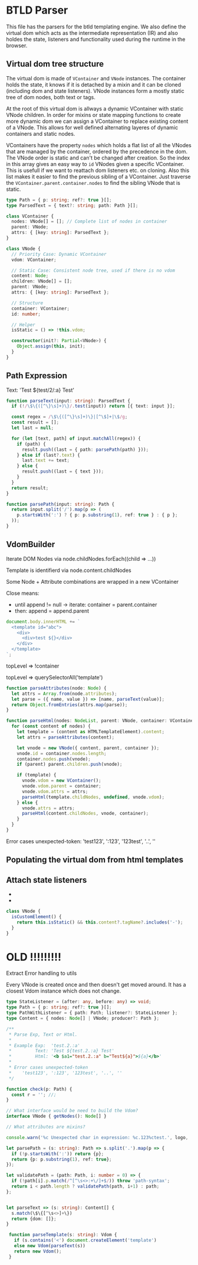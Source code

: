 # BTLD Parser

This file has the parsers for the btld templating engine. We also define the
virtual dom which acts as the intermediate representation (IR) and also holdes
the state, listeners and functionality used during the runtime in the browser.

## Virtual dom tree structure

The virtual dom is made of `VContainer` and `VNode` instances. The container
holds the state, it knows if it is detached by a mixin and it can be cloned
(including dom and state listeners). VNode instances form a mostly static tree
of dom nodes, both text or tags.

At the root of this virtual dom is allways a dynamic VContainer with static
VNode children. In order for mixins or state mapping functions to create more
dynamic dom we can assign a VContainer to replace existing content of a VNode.
This allows for well defined alternating layeres of dynamic containers and
static nodes.

VContainers have the property `nodes` which holds a flat list of all the VNodes
that are managed by the container, ordered by the precedence in the dom. The
VNode order is static and can't be changed after creation. So the index in this
array gives an easy way to `id` VNodes given a specific VContainer. This is
usefull if we want to reattach dom listeners etc. on cloning. Also this list
makes it easier to find the previous sibling of a VContainer. Just traverse the
`VContainer.parent.container.nodes` to find the sibling VNode that is static.

```typescript
type Path = { p: string; ref?: true }[];
type ParsedText = { text?: string; path: Path }[];

class VContainer {
  nodes: VNode[] = []; // Complete list of nodes in container
  parent: VNode;
  attrs: { [key: string]: ParsedText };
}

class VNode {
  // Priority Case: Dynamic VContainer
  vdom: VContainer;

  // Static Case: Consistent node tree, used if there is no vdom
  content: Node;
  children: VNode[] = [];
  parent: VNode;
  attrs: { [key: string]: ParsedText };

  // Structure
  container: VContainer;
  id: number;

  // Helper
  isStatic = () => !this.vdom;

  constructor(init?: Partial<VNode>) {
    Object.assign(this, init);
  }
}
```

## Path Expression

Text: 'Test ${test/2/:a} Test'

```typescript
function parseText(input: string): ParsedText {
  if (!/\$\{([^\}\s]+)\}/.test(input)) return [{ text: input }];

  const regex = /\$\{([^\}\s]+)\}|[^\$]+|\$/g;
  const result = [];
  let last = null;

  for (let [text, path] of input.matchAll(regex)) {
    if (path) {
      result.push((last = { path: parsePath(path) }));
    } else if (last?.text) {
      last.text += text;
    } else {
      result.push((last = { text }));
    }
  }
  return result;
}

function parsePath(input: string): Path {
  return input.split('/').map(p => (
    p.startsWith(':') ? { p: p.substring(1), ref: true } : { p };
  ));
}
```

## VdomBuilder

Iterate DOM Nodes via node.childNodes.forEach((child => ...))

Template is identifierd via node.content.childNodes

Some Node + Attribute combinations are wrapped in a new VContainer

Close means:

- until append != null -> iterate: container = parent.container
- then: append = append.parent

```typescript
document.body.innerHTML += `
  <template id="abc">
    <div>
      <div>test ${}</div>
    </div>
  </template>
`;
```

topLevel => !container

topLevel => querySelectorAll('template')

```typescript
function parseAttributes(node: Node) {
  let attrs = Array.from(node.attributes);
  let parse = ({ name, value }) => [name, parseText(value)];
  return Object.fromEntries(attrs.map(parse));
}

function parseHtml(nodes: NodeList, parent: VNode, container: VContainer) {
  for (const content of nodes) {
    let template = (content as HTMLTemplateElement).content;
    let attrs = parseAttributes(content);

    let vnode = new VNode({ content, parent, container });
    vnode.id = container.nodes.length;
    container.nodes.push(vnode);
    if (parent) parent.children.push(vnode);

    if (template) {
      vnode.vdom = new VContainer();
      vnode.vdom.parent = container;
      vnode.vdom.attrs = attrs;
      parseHtml(template.childNodes, undefined, vnode.vdom);
    } else {
      vnode.attrs = attrs;
      parseHtml(content.childNodes, vnode, container);
    }
  }
}
```

Error cases unexpected-token: 'test123', ':123', '123test', '..', ''

## Populating the virtual dom from html templates

## Attach state listeners

-

-

```typescript
class VNode {
  isCustomElement() {
    return this.isStatic() && this.content?.tagName?.includes('-');
  }
}
```

# OLD !!!!!!!!!

Extract Error handling to utils

Every VNode is created once and then doesn't get moved around. It has a closest
Vdom instance which does not change.

```typescript
type StateListener = (after: any, before: any) => void;
type Path = { p: string; ref?: true }[];
type PathWithListener = { path: Path; listener?: StateListener };
type Content = { nodes: Node[] | VNode; producer?: Path };
```

```typescript
/**
 * Parse Exp, Text or Html.
 *
 * Example Exp:  'test.2.:a'
 *         Text: 'Test ${test.2.:a} Test'
 *         Html: '<b $a1="test.2.:a" b="Test${a}">${a}</b>'
 *
 * Error cases unexpected-token
 *    'test123', ':123', '123test', '..', ''
 */
```

```typescript test
function check(p: Path) {
  const r = ''; //;
}
```

```typescript
// What interface would be need to build the Vdom?
interface VNode { getNodes(): Node[] }

// What attributes are mixins?

console.warn('%c Unexpected char in expression: %c.123%ctest.', logo, '', highlight, '');

let parsePath = (s: string): Path => s.split('.').map(p => {
  if (!p.startsWith(':')) return {p};
  return {p: p.substring(1), ref: true};
});

let validatePath = (path: Path, i: number = 0) => {
  if (!path[i].p.match(/^[^\s<>:+\/]+$/)) throw 'path-syntax';
  return i < path.length ? validatePath(path, i+1) : path;
};


let parseText => (s: string): Content[] {
  s.match(\$\{[^\s<>]+\})
  return {dom: []};
}

 function parseTemplate(s: string): Vdom {
   if (s.contains('<') document.createElement('template')
   else new Vdom(parseText(s))
   return new Vdom();
 }
```
